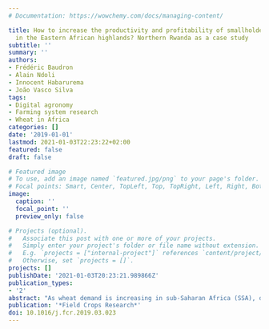 ```yaml
---
# Documentation: https://wowchemy.com/docs/managing-content/

title: How to increase the productivity and profitability of smallholder rainfed wheat
  in the Eastern African highlands? Northern Rwanda as a case study
subtitle: ''
summary: ''
authors:
- Frédéric Baudron
- Alain Ndoli
- Innocent Habarurema
- João Vasco Silva
tags:
- Digital agronomy
- Farming system research
- Wheat in Africa
categories: []
date: '2019-01-01'
lastmod: 2021-01-03T22:23:22+02:00
featured: false
draft: false

# Featured image
# To use, add an image named `featured.jpg/png` to your page's folder.
# Focal points: Smart, Center, TopLeft, Top, TopRight, Left, Right, BottomLeft, Bottom, BottomRight.
image:
  caption: ''
  focal_point: ''
  preview_only: false

# Projects (optional).
#   Associate this post with one or more of your projects.
#   Simply enter your project's folder or file name without extension.
#   E.g. `projects = ["internal-project"]` references `content/project/deep-learning/index.md`.
#   Otherwise, set `projects = []`.
projects: []
publishDate: '2021-01-03T20:23:21.989866Z'
publication_types:
- '2'
abstract: "As wheat demand is increasing in sub-Saharan Africa (SSA), domestic production is being encouraged. The potential to increase the productivity and profitability of wheat appears large in the region, but little is known about the concrete interventions needed to meet that potential. In this study, we selected a site in Northern Rwanda (representative of the cool humid climatic zone which accounts for most of the spring wheat production of SSA) and analysed the determinants of wheat productivity and profitability for 130 smallholder farms during two consecutive short rainy seasons, namely 2017A and 2018A (wheat is seldom grown during long rainy seasons; potato is the preferred crop then). Although wheat yields were found to be high when compared to typical yields in SSA (means of 3469 and 3052 kg ha-1 during the seasons 2017A and 2018A, respectively), large yield gaps were also found (1.977 t ha-1 on average, or 37.6% of the highest farmer's yield, defined as the average actual yields above the 90th percentile of this variable). Evidences presented in the paper suggest that wheat productivity could be increased through increased seeding rate (a 0.14% increase in wheat grain yield was found with a 1% increase in seeding rate), increased nitrogen (N) application combined with frequent weeding (a 0.02% increase in wheat grain yield was found with a 1% increase in N application and frequent weeding), and labour-saving technologies (e.g., herbicides and mechanization). If wheat profitability would also increase with frequent weeding and labour-saving technologies, it would decrease with increased input use in many cases. Indeed, seed, fertilizer and amendments represent most of the wheat production cost in the area. These results illustrate the importance of assessing the impact of narrowing the yield gap on profitability, not only productivity, as some yield-increasing technologies may not be desirable from an economic perspective. They also demonstrate that resource-saving technologies (input-saving e.g., precision agriculture, labour-saving e.g., mechanization) may be as much in demand by African smallholders as yield-increasing technologies, calling for a more balanced approach in current research and development initiatives on the continent."
publication: '*Field Crops Research*'
doi: 10.1016/j.fcr.2019.03.023
---
```

